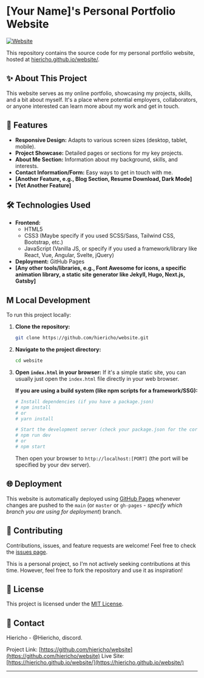 # [Your Name]'s Personal Portfolio Website

[![Website](https://img.shields.io/badge/Website-Live-brightgreen)](https://hiericho.github.io/website/)
<!-- Optional: Add other badges like build status, license, etc. if applicable -->
<!-- e.g., [![GitHub license](https://img.shields.io/badge/license-MIT-blue.svg)](LICENSE) -->

This repository contains the source code for my personal portfolio website, hosted at [hiericho.github.io/website/](https://hiericho.github.io/website/).

<!-- Optional: Add a screenshot of your website -->
<!-- ![Screenshot of My Website](./path/to/your/screenshot.png) -->

## ✨ About This Project

<!-- Describe your website in a sentence or two. What's its purpose? What does it showcase? -->
This website serves as my online portfolio, showcasing my projects, skills, and a bit about myself. It's a place where potential employers, collaborators, or anyone interested can learn more about my work and get in touch.

## 🚀 Features

<!-- List the key features of your website. Be specific! -->
*   **Responsive Design:** Adapts to various screen sizes (desktop, tablet, mobile).
*   **Project Showcase:** Detailed pages or sections for my key projects.
*   **About Me Section:** Information about my background, skills, and interests.
*   **Contact Information/Form:** Easy ways to get in touch with me.
*   **[Another Feature, e.g., Blog Section, Resume Download, Dark Mode]**
*   **[Yet Another Feature]**

## 🛠️ Technologies Used

<!-- List the main technologies, frameworks, libraries, and tools you used. -->
*   **Frontend:**
    *   HTML5
    *   CSS3 (Maybe specify if you used SCSS/Sass, Tailwind CSS, Bootstrap, etc.)
    *   JavaScript (Vanilla JS, or specify if you used a framework/library like React, Vue, Angular, Svelte, jQuery)
*   **Deployment:** GitHub Pages
*   **[Any other tools/libraries, e.g., Font Awesome for icons, a specific animation library, a static site generator like Jekyll, Hugo, Next.js, Gatsby]**

##  M Local Development

To run this project locally:

1.  **Clone the repository:**
    ```bash
    git clone https://github.com/hiericho/website.git
    ```
2.  **Navigate to the project directory:**
    ```bash
    cd website
    ```
3.  **Open `index.html` in your browser:**
    If it's a simple static site, you can usually just open the `index.html` file directly in your web browser.

    <!-- OR -->

    **If you are using a build system (like npm scripts for a framework/SSG):**
    ```bash
    # Install dependencies (if you have a package.json)
    # npm install
    # or
    # yarn install

    # Start the development server (check your package.json for the correct script)
    # npm run dev
    # or
    # npm start
    ```
    Then open your browser to `http://localhost:[PORT]` (the port will be specified by your dev server).

## 🌐 Deployment

This website is automatically deployed using [GitHub Pages](https://pages.github.com/) whenever changes are pushed to the `main` (or `master` or `gh-pages` - *specify which branch you are using for deployment*) branch.

<!-- If you have a specific build step before deployment (e.g., for a static site generator), briefly mention it. -->

## 🤝 Contributing

<!-- If you're open to contributions (less common for personal sites, but possible): -->
Contributions, issues, and feature requests are welcome! Feel free to check the [issues page](https://github.com/hiericho/website/issues).

<!-- If not open to contributions: -->
This is a personal project, so I'm not actively seeking contributions at this time. However, feel free to fork the repository and use it as inspiration!

## 📜 License

<!-- Choose a license and add a LICENSE file to your repo. MIT is common. -->
This project is licensed under the [MIT License](LICENSE).
<!-- If you don't have a LICENSE file yet, you can say: -->
<!-- This project is open source. (And then consider adding a license file) -->

## 📧 Contact

Hiericho - @Hiericho, discord.

Project Link: [https://github.com/hiericho/website](https://github.com/hiericho/website)
Live Site: [https://hiericho.github.io/website/](https://hiericho.github.io/website/)

---
